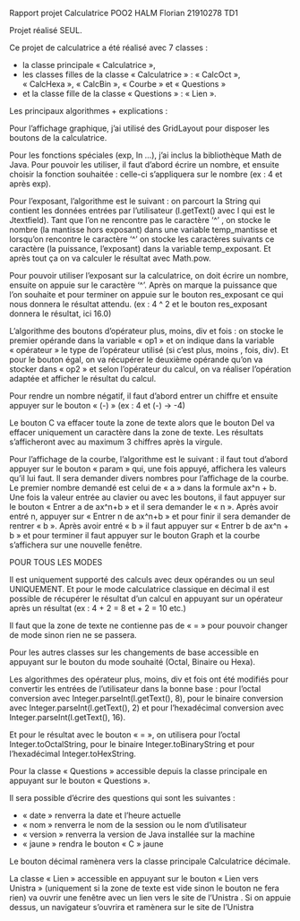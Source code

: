 Rapport projet Calculatrice POO2 HALM Florian 21910278 TD1

Projet réalisé SEUL.

Ce projet de calculatrice a été réalisé avec 7 classes :
- la classe principale « Calculatrice »,
- les classes filles de la classe « Calculatrice » : « CalcOct », « CalcHexa », « CalcBin », « Courbe » et « Questions »
- et la classe fille de la classe « Questions » : « Lien ».


Les principaux algorithmes + explications : 


Pour l’affichage graphique, j’ai utilisé des GridLayout pour disposer les boutons de la calculatrice.

Pour les fonctions spéciales (exp, ln …), j’ai inclus la bibliothèque Math de Java. Pour pouvoir les utiliser, il faut d’abord écrire un nombre, et ensuite choisir la fonction souhaitée : celle-ci s’appliquera sur le nombre (ex : 4 et après exp).

Pour l’exposant, l’algorithme est le suivant : on parcourt la String qui contient les données entrées par l’utilisateur (l.getText() avec l qui est le Jtextfield). Tant que l’on ne rencontre pas le caractère ‘^’ , on stocke le nombre (la mantisse hors exposant) dans une variable temp_mantisse et lorsqu’on rencontre le caractère ‘^’ on stocke les caractères suivants ce caractère (la puissance, l’exposant) dans la variable temp_exposant. Et après tout ça on va calculer le résultat avec Math.pow.

Pour pouvoir utiliser l’exposant sur la calculatrice, on doit écrire un nombre, ensuite on appuie sur le caractère ‘^’. Après on marque la puissance que l’on souhaite et pour terminer on appuie sur le bouton res_exposant ce qui nous donnera le résultat attendu.
(ex : 4 ^ 2 et le bouton res_exposant donnera le résultat, ici 16.0)

L’algorithme des boutons d’opérateur plus, moins, div et fois : on stocke le premier opérande dans la variable « op1 » et on indique dans la variable « opérateur » le type de l’opérateur utilisé (si c’est plus, moins , fois, div).
Et pour le bouton égal, on va récupérer le deuxième opérande qu’on va stocker dans « op2 » et selon l’opérateur du calcul, on va réaliser l’opération adaptée et afficher le résultat du calcul.

Pour rendre un nombre négatif, il faut d’abord entrer un chiffre et ensuite appuyer sur le bouton 
« (-) » 
(ex : 4 et (-) → -4)

Le bouton C va effacer toute la zone de texte alors que le bouton Del va effacer uniquement un caractère dans la zone de texte.
Les résultats s’afficheront avec au maximum 3 chiffres après la virgule.

Pour l’affichage de la courbe, l’algorithme est le suivant : il faut tout d’abord appuyer sur le bouton « param » qui, une fois appuyé, affichera les valeurs qu’il lui faut. Il sera demander divers nombres pour l’affichage de la courbe. Le premier nombre demandé est celui de « a » dans la formule ax^n + b. Une fois la valeur entrée au clavier ou avec les boutons, il faut appuyer sur le bouton « Entrer a de ax^n+b » et il sera demander le « n ». Après avoir entré n, appuyer sur « Entrer n de ax^n+b » et pour finir il sera demander de rentrer « b ». Après avoir entré « b » il faut appuyer sur « Entrer b de ax^n + b » et pour terminer il faut appuyer sur le bouton Graph et la courbe s’affichera sur une nouvelle fenêtre.

POUR TOUS LES MODES

Il est uniquement supporté des calculs avec deux opérandes ou un seul UNIQUEMENT. Et pour le mode calculatrice classique en décimal il est possible de récupérer le résultat d’un calcul en appuyant sur un opérateur après un résultat (ex : 4 + 2 = 8 et + 2 = 10 etc.)

Il faut que la zone de texte ne contienne pas de « = » pour pouvoir changer de mode sinon rien ne se passera. 


Pour les autres classes sur les changements de base accessible en appuyant sur le bouton du mode souhaité (Octal, Binaire ou Hexa).


Les algorithmes des opérateur plus, moins, div et fois ont été modifiés pour convertir les entrées de l’utilisateur dans la bonne base : pour l’octal conversion avec Integer.parseInt(l.getText(), 8), pour le binaire conversion avec Integer.parseInt(l.getText(), 2) et pour l’hexadécimal conversion avec Integer.parseInt(l.getText(), 16).  

Et pour le résultat avec le bouton « = », on utilisera pour l’octal Integer.toOctalString, pour le binaire Integer.toBinaryString et pour l’hexadécimal Integer.toHexString.


Pour la classe « Questions » accessible depuis la classe principale en appuyant sur le bouton « Questions ».

Il sera possible d’écrire des questions qui sont les suivantes : 
- « date » renverra la date et l’heure actuelle
- « nom » renverra le nom de la session ou le nom d’utilisateur
- « version » renverra la version de Java installée sur la machine
- « jaune » rendra le bouton « C » jaune

Le bouton décimal ramènera vers la classe principale Calculatrice décimale.


La classe « Lien » accessible en appuyant sur le bouton « Lien vers Unistra » (uniquement si la zone de texte est vide sinon le bouton ne fera rien) va ouvrir une fenêtre avec un lien vers le site de l’Unistra . Si on appuie dessus, un navigateur s’ouvrira et ramènera sur le site de l’Unistra




















